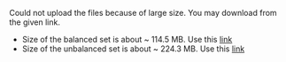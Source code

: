 Could not upload the files because of large size. You may download from the given link.

- Size of the balanced set is about ~ 114.5 MB. Use this [link](https://drive.google.com/open?id=1zgsOFlSRInvION8Gqd-rHQycRoTnNw3c)
- Size of the unbalanced set is about ~ 224.3 MB. Use this [link](https://drive.google.com/file/d/1bXJPu_JUnGnillJo8k94mkREmxCNMPQd/view?usp=sharing)
